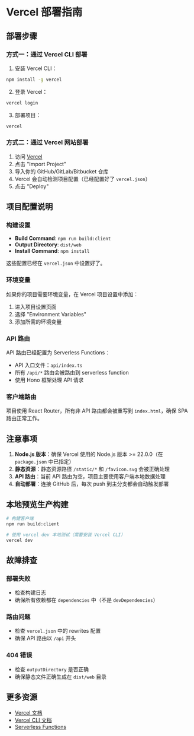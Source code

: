 # Vercel 部署指南

## 部署步骤

### 方式一：通过 Vercel CLI 部署

1. 安装 Vercel CLI：
```bash
npm install -g vercel
```

2. 登录 Vercel：
```bash
vercel login
```

3. 部署项目：
```bash
vercel
```

### 方式二：通过 Vercel 网站部署

1. 访问 [Vercel](https://vercel.com)
2. 点击 "Import Project"
3. 导入你的 GitHub/GitLab/Bitbucket 仓库
4. Vercel 会自动检测项目配置（已经配置好了 `vercel.json`）
5. 点击 "Deploy"

## 项目配置说明

### 构建设置

- **Build Command**: `npm run build:client`
- **Output Directory**: `dist/web`
- **Install Command**: `npm install`

这些配置已经在 `vercel.json` 中设置好了。

### 环境变量

如果你的项目需要环境变量，在 Vercel 项目设置中添加：
1. 进入项目设置页面
2. 选择 "Environment Variables"
3. 添加所需的环境变量

### API 路由

API 路由已经配置为 Serverless Functions：
- API 入口文件：`api/index.ts`
- 所有 `/api/*` 路由会被路由到 serverless function
- 使用 Hono 框架处理 API 请求

### 客户端路由

项目使用 React Router，所有非 API 路由都会被重写到 `index.html`，确保 SPA 路由正常工作。

## 注意事项

1. **Node.js 版本**：确保 Vercel 使用的 Node.js 版本 >= 22.0.0（在 `package.json` 中已指定）
2. **静态资源**：静态资源路径 `/static/*` 和 `/favicon.svg` 会被正确处理
3. **API 路由**：当前 API 路由为空，项目主要使用客户端本地数据处理
4. **自动部署**：连接 GitHub 后，每次 push 到主分支都会自动触发部署

## 本地预览生产构建

```bash
# 构建客户端
npm run build:client

# 使用 vercel dev 本地测试（需要安装 Vercel CLI）
vercel dev
```

## 故障排查

### 部署失败
- 检查构建日志
- 确保所有依赖都在 `dependencies` 中（不是 `devDependencies`）

### 路由问题
- 检查 `vercel.json` 中的 rewrites 配置
- 确保 API 路由以 `/api` 开头

### 404 错误
- 检查 `outputDirectory` 是否正确
- 确保静态文件正确生成在 `dist/web` 目录

## 更多资源

- [Vercel 文档](https://vercel.com/docs)
- [Vercel CLI 文档](https://vercel.com/docs/cli)
- [Serverless Functions](https://vercel.com/docs/concepts/functions/serverless-functions)


